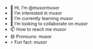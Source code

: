 - 👋 Hi, I’m @musormusor
- 👀 I’m interested in musor
- 🌱 I’m currently learning musor
- 💞️ I’m looking to collaborate on musor
- 📫 How to reach me musor
- 😄 Pronouns: musor
- ⚡ Fun fact: musor

<!---
musormusor/musormusor is a ✨ special ✨ repository because its `README.md` (this file) appears on your GitHub profile.
You can click the Preview link to take a look at your changes.
--->
